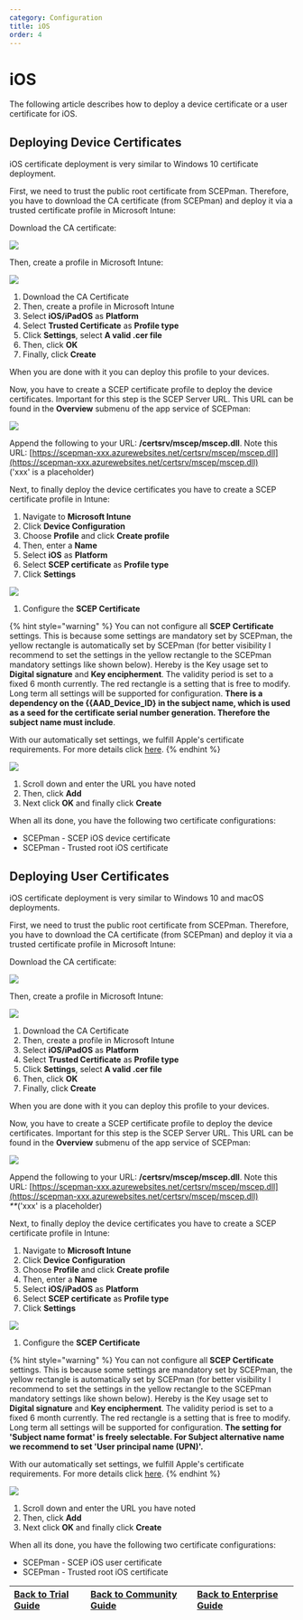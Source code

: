 ```yaml
---
category: Configuration
title: iOS
order: 4
---
```


# iOS

The following article describes how to deploy a device certificate or a user certificate for iOS.

## Deploying Device Certificates

iOS certificate deployment is very similar to Windows 10 certificate deployment.

First, we need to trust the public root certificate from SCEPman. Therefore, you have to download the CA certificate \(from SCEPman\) and deploy it via a trusted certificate profile in Microsoft Intune:

Download the CA certificate:

![](../../.gitbook/assets/scepman24%20%281%29%20%287%29%20%288%29%20%288%29%20%288%29%20%284%29%20%2815%29.png)

Then, create a profile in Microsoft Intune:

![](../../.gitbook/assets/scepman_ios1%20%282%29%20%282%29%20%282%29%20%282%29%20%282%29%20%282%29%20%282%29%20%282%29.png)

1. Download the CA Certificate
2. Then, create a profile in Microsoft Intune
3. Select **iOS/iPadOS** as **Platform**
4. Select **Trusted Certificate** as **Profile type**
5. Click **Settings**, select **A valid .cer file**
6. Then, click **OK**
7. Finally, click **Create**

When you are done with it you can deploy this profile to your devices.

Now, you have to create a SCEP certificate profile to deploy the device certificates. Important for this step is the SCEP Server URL. This URL can be found in the **Overview** submenu of the app service of SCEPman:

![](../../.gitbook/assets/scepman27%20%282%29%20%281%29%20%2815%29.png)

Append the following to your URL: **/certsrv/mscep/mscep.dll**. Note this URL: [https://scepman-xxx.azurewebsites.net/certsrv/mscep/mscep.dll](https://scepman-xxx.azurewebsites.net/certsrv/mscep/mscep.dll)  
\('xxx' is a placeholder\)

Next, to finally deploy the device certificates you have to create a SCEP certificate profile in Intune:

1. Navigate to **Microsoft Intune**
2. Click **Device Configuration**
3. Choose **Profile** and click **Create profile**
4. Then, enter a **Name**
5. Select **iOS** as **Platform**
6. Select **SCEP certificate** as **Profile type**
7. Click **Settings**

![](../../.gitbook/assets/scepman_ios1_1.png)

1. Configure the **SCEP Certificate**

{% hint style="warning" %}
You can not configure all **SCEP Certificate** settings. This is because some settings are mandatory set by SCEPman, the yellow rectangle is automatically set by SCEPman \(for better visibility I recommend to set the settings in the yellow rectangle to the SCEPman mandatory settings like shown below\). Hereby is the Key usage set to **Digital signature** and **Key encipherment**. The validity period is set to a fixed 6 month currently. The red rectangle is a setting that is free to modify. Long term all settings will be supported for configuration. **There is a dependency on the {{AAD\_Device\_ID} in the subject name, which is used as a seed for the certificate serial number generation. Therefore the subject name must include**.

With our automatically set settings, we fulfill Apple's certificate requirements. For more details click [here](https://support.apple.com/en-us/HT210176).
{% endhint %}

![](../../.gitbook/assets/scepman_ios2%20%281%29%20%281%29.png)

1. Scroll down and enter the URL you have noted
2. Then, click **Add**
3. Next click **OK** and finally click **Create**

When all its done, you have the following two certificate configurations:

* SCEPman - SCEP iOS device certificate
* SCEPman - Trusted root iOS certificate

## Deploying User Certificates

iOS certificate deployment is very similar to Windows 10 and macOS deployments.

First, we need to trust the public root certificate from SCEPman. Therefore, you have to download the CA certificate \(from SCEPman\) and deploy it via a trusted certificate profile in Microsoft Intune:

Download the CA certificate:

![](../../.gitbook/assets/scepman24%20%281%29%20%287%29%20%288%29%20%288%29%20%288%29%20%284%29%20%2810%29.png)

Then, create a profile in Microsoft Intune:

![](../../.gitbook/assets/scepman_ios1%20%282%29%20%282%29%20%282%29%20%282%29%20%282%29%20%282%29%20%282%29.png)

1. Download the CA Certificate
2. Then, create a profile in Microsoft Intune
3. Select **iOS/iPadOS** as **Platform**
4. Select **Trusted Certificate** as **Profile type**
5. Click **Settings**, select **A valid .cer file**
6. Then, click **OK**
7. Finally, click **Create**

When you are done with it you can deploy this profile to your devices.

Now, you have to create a SCEP certificate profile to deploy the device certificates. Important for this step is the SCEP Server URL. This URL can be found in the **Overview** submenu of the app service of SCEPman:

![](../../.gitbook/assets/scepman27%20%282%29%20%281%29%20%289%29.png)

Append the following to your URL: **/certsrv/mscep/mscep.dll**. Note this URL: [https://scepman-xxx.azurewebsites.net/certsrv/mscep/mscep.dll](https://scepman-xxx.azurewebsites.net/certsrv/mscep/mscep.dll)  
_\*\*_\('xxx' is a placeholder\)

Next, to finally deploy the device certificates you have to create a SCEP certificate profile in Intune:

1. Navigate to **Microsoft Intune**
2. Click **Device Configuration**
3. Choose **Profile** and click **Create profile**
4. Then, enter a **Name**
5. Select **iOS/iPadOS** as **Platform**
6. Select **SCEP certificate** as **Profile type**
7. Click **Settings**

![](../../.gitbook/assets/scepman_user_ios_1%20%281%29%20%281%29%20%281%29%20%281%29%20%281%29%20%281%29.png)

1. Configure the **SCEP Certificate**

{% hint style="warning" %}
You can not configure all **SCEP Certificate** settings. This is because some settings are mandatory set by SCEPman, the yellow rectangle is automatically set by SCEPman \(for better visibility I recommend to set the settings in the yellow rectangle to the SCEPman mandatory settings like shown below\). Hereby is the Key usage set to **Digital signature** and **Key encipherment**. The validity period is set to a fixed 6 month currently. The red rectangle is a setting that is free to modify. Long term all settings will be supported for configuration. **The setting for 'Subject name format' is freely selectable. For Subject alternative name we recommend to set 'User principal name \(UPN\)'.**

With our automatically set settings, we fulfill Apple's certificate requirements. For more details click [here](https://support.apple.com/en-us/HT210176).
{% endhint %}

![](../../.gitbook/assets/scepman_user_ios_2%20%281%29%20%281%29.png)

1. Scroll down and enter the URL you have noted
2. Then, click **Add**
3. Next click **OK** and finally click **Create**

When all its done, you have the following two certificate configurations:

* SCEPman - SCEP iOS user certificate
* SCEPman - Trusted root iOS certificate

| ​[Back to Trial Guide​](../../getting-started/trial-guide.md#step-4-configure-intune-deployment-profiles) | [Back to Community Guide](../../getting-started/community-guide.md#step-9-configure-intune-deployment-profiles) | ​[Back to Enterprise Guide​](../../getting-started/enterprise-guide.md#step-11-configure-intune-deployment-profiles) |
| :--- | :--- | :--- |


